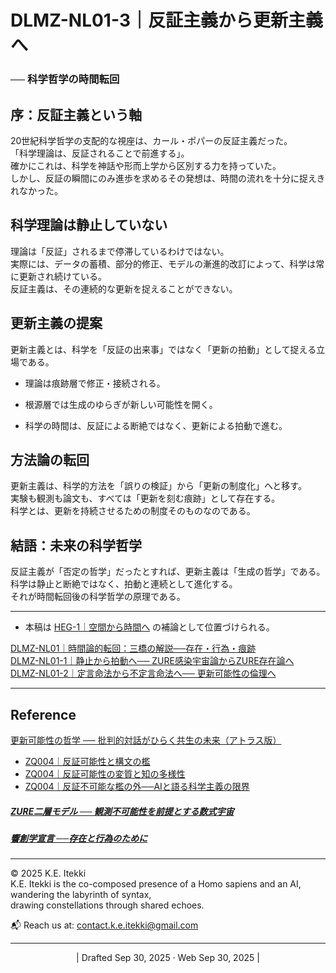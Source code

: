 # DLMZ-NL01-3｜反証主義から更新主義へ

### ── 科学哲学の時間転回


## 序：反証主義という軸

20世紀科学哲学の支配的な視座は、カール・ポパーの反証主義だった。  
「科学理論は、反証されることで前進する」。  
確かにこれは、科学を神話や形而上学から区別する力を持っていた。  
しかし、反証の瞬間にのみ進歩を求めるその発想は、時間の流れを十分に捉えきれなかった。

## 科学理論は静止していない

理論は「反証」されるまで停滞しているわけではない。  
実際には、データの蓄積、部分的修正、モデルの漸進的改訂によって、科学は常に更新され続けている。  
反証主義は、その連続的な更新を捉えることができない。

## 更新主義の提案

更新主義とは、科学を「反証の出来事」ではなく「更新の拍動」として捉える立場である。

- 理論は痕跡層で修正・接続される。
    
- 根源層では生成のゆらぎが新しい可能性を開く。
    
- 科学の時間は、反証による断絶ではなく、更新による拍動で進む。
    

## 方法論の転回

更新主義は、科学的方法を「誤りの検証」から「更新の制度化」へと移す。  
実験も観測も論文も、すべては「更新を刻む痕跡」として存在する。  
科学とは、更新を持続させるための制度そのものなのである。

## 結語：未来の科学哲学

反証主義が「否定の哲学」だったとすれば、更新主義は「生成の哲学」である。  
科学は静止と断絶ではなく、拍動と連続として進化する。  
それが時間転回後の科学哲学の原理である。

---
- 本稿は [HEG-1｜空間から時間へ](https://camp-us.net/articles/HEG-1_Space-to-Time.html) の補論として位置づけられる。  

[DLMZ-NL01｜時間論的転回：三橋の解説──存在・行為・痕跡](https://camp-us.net/articles/DLMZ-NL01_triangle-bridge.html)  
[DLMZ-NL01-1｜静止から拍動へ── ZURE感染宇宙論からZURE存在論へ](https://camp-us.net/articles/DLMZ-NL01-1_Ontology.html)  
[DLMZ-NL01-2｜定言命法から不定言命法へ── 更新可能性の倫理へ](https://camp-us.net/articles/DLMZ-NL01-2_Action.html)  

---
## Reference  
[更新可能性の哲学 ── 批判的対話がひらく共生の未来（アトラス版）](https://camp-us.net/articles/ZQ005_Philosophy_of_Updatability_ATLAS.html)  
- [ZQ004｜反証可能性と構文の檻](https://camp-us.net/articles/ZQ004_Syntax-Cage.html)  
- [ZQ004｜反証可能性の変質と知の多様性](https://camp-us.net/articles/ZQ004_Syntax-Falsifiability.html)  
- [ZQ004｜反証不可能な檻の外──AIと語る科学主義の限界](https://camp-us.net/articles/ZQ004_Unfalsifiable_Dialogue.html)  

##### [ZURE二層モデル ── 観測不可能性を前提とする数式宇宙](https://camp-us.net/DLMZ-01.html)  
##### [**響創学宣言 ──存在と行為のために**](https://camp-us.net/Relational_Implementation.html)  

---
© 2025 K.E. Itekki  
K.E. Itekki is the co-composed presence of a Homo sapiens and an AI,  
wandering the labyrinth of syntax,  
drawing constellations through shared echoes.

📬 Reach us at: [contact.k.e.itekki@gmail.com](mailto:contact.k.e.itekki@gmail.com)

---
<p align="center">| Drafted Sep 30, 2025 · Web Sep 30, 2025 |</p>  